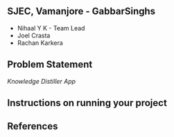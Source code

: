 ## SJEC, Vamanjore - GabbarSinghs
- Nihaal Y K - Team Lead
- Joel Crasta
- Rachan Karkera

## Problem Statement
*Knowledge Distiller App*

## Instructions on running your project


## References
